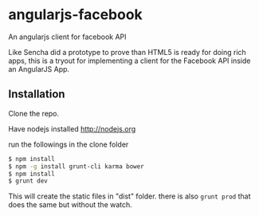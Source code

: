 angularjs-facebook
==================

An angularjs client for facebook API

Like Sencha did a prototype to prove than HTML5 is ready for doing rich apps, this is a tryout for implementing a client
for the Facebook API inside an AngularJS App.

Installation
------------

Clone the repo.

Have nodejs installed http://nodejs.org

run the followings in the clone folder

```sh
$ npm install
$ npm -g install grunt-cli karma bower
$ npm install
$ grunt dev
```

This will create the static files in "dist" folder. there is also `grunt prod` that does the same but without the watch.